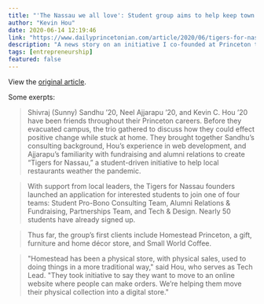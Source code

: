 ```yaml
---
title: "'The Nassau we all love': Student group aims to help keep town businesses afloat amid COVID 19"
author: "Kevin Hou"
date: 2020-06-14 12:19:46
link: "https://www.dailyprincetonian.com/article/2020/06/tigers-for-nassau-local-businesses-covid"
description: "A news story on an initiative I co-founded at Princeton to help local businesses during the pandemic."
tags: [entrepreneurship]
featured: false
---
```


View the [original article](https://www.dailyprincetonian.com/article/2020/06/tigers-for-nassau-local-businesses-covid).

Some exerpts:

>Shivraj (Sunny) Sandhu ’20, Neel Ajjarapu ’20, and Kevin C. Hou ’20 have been friends throughout their Princeton careers. Before they evacuated campus, the trio gathered to discuss how they could effect positive change while stuck at home. They brought together Sandhu’s consulting background, Hou’s experience in web development, and Ajjarapu’s familiarity with fundraising and alumni relations to create “Tigers for Nassau,” a student-driven initiative to help local restaurants weather the pandemic.

>With support from local leaders, the Tigers for Nassau founders launched an application for interested students to join one of four teams: Student Pro-Bono Consulting Team, Alumni Relations & Fundraising, Partnerships Team, and Tech & Design. Nearly 50 students have already signed up.

>Thus far, the group’s first clients include Homestead Princeton, a gift, furniture and home décor store, and Small World Coffee.

>"Homestead has been a physical store, with physical sales, used to doing things in a more traditional way," said Hou, who serves as Tech Lead. "They took initiative to say they want to move to an online website where people can make orders. We’re helping them move their physical collection into a digital store."
